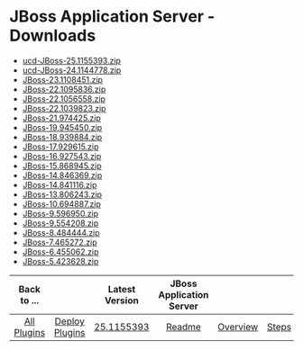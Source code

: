 
# JBoss Application Server - Downloads

- [ucd-JBoss-25.1155393.zip](https://raw.githubusercontent.com/UrbanCode/IBM-UCD-PLUGINS/main/files/JBoss/ucd-JBoss-25.1155393.zip)
- [ucd-JBoss-24.1144778.zip](https://raw.githubusercontent.com/UrbanCode/IBM-UCD-PLUGINS/main/files/JBoss/ucd-JBoss-24.1144778.zip)
- [JBoss-23.1108451.zip](https://raw.githubusercontent.com/UrbanCode/IBM-UCD-PLUGINS/main/files/JBoss/JBoss-23.1108451.zip)
- [JBoss-22.1095836.zip](https://raw.githubusercontent.com/UrbanCode/IBM-UCD-PLUGINS/main/files/JBoss/JBoss-22.1095836.zip)
- [JBoss-22.1056558.zip](https://raw.githubusercontent.com/UrbanCode/IBM-UCD-PLUGINS/main/files/JBoss/JBoss-22.1056558.zip)
- [JBoss-22.1039823.zip](https://raw.githubusercontent.com/UrbanCode/IBM-UCD-PLUGINS/main/files/JBoss/JBoss-22.1039823.zip)
- [JBoss-21.974425.zip](https://raw.githubusercontent.com/UrbanCode/IBM-UCD-PLUGINS/main/files/JBoss/JBoss-21.974425.zip)
- [JBoss-19.945450.zip](https://raw.githubusercontent.com/UrbanCode/IBM-UCD-PLUGINS/main/files/JBoss/JBoss-19.945450.zip)
- [JBoss-18.939884.zip](https://raw.githubusercontent.com/UrbanCode/IBM-UCD-PLUGINS/main/files/JBoss/JBoss-18.939884.zip)
- [JBoss-17.929615.zip](https://raw.githubusercontent.com/UrbanCode/IBM-UCD-PLUGINS/main/files/JBoss/JBoss-17.929615.zip)
- [JBoss-16.927543.zip](https://raw.githubusercontent.com/UrbanCode/IBM-UCD-PLUGINS/main/files/JBoss/JBoss-16.927543.zip)
- [JBoss-15.868945.zip](https://raw.githubusercontent.com/UrbanCode/IBM-UCD-PLUGINS/main/files/JBoss/JBoss-15.868945.zip)
- [JBoss-14.846369.zip](https://raw.githubusercontent.com/UrbanCode/IBM-UCD-PLUGINS/main/files/JBoss/JBoss-14.846369.zip)
- [JBoss-14.841116.zip](https://raw.githubusercontent.com/UrbanCode/IBM-UCD-PLUGINS/main/files/JBoss/JBoss-14.841116.zip)
- [JBoss-13.806243.zip](https://raw.githubusercontent.com/UrbanCode/IBM-UCD-PLUGINS/main/files/JBoss/JBoss-13.806243.zip)
- [JBoss-10.694887.zip](https://raw.githubusercontent.com/UrbanCode/IBM-UCD-PLUGINS/main/files/JBoss/JBoss-10.694887.zip)
- [JBoss-9.596950.zip](https://raw.githubusercontent.com/UrbanCode/IBM-UCD-PLUGINS/main/files/JBoss/JBoss-9.596950.zip)
- [JBoss-9.554208.zip](https://raw.githubusercontent.com/UrbanCode/IBM-UCD-PLUGINS/main/files/JBoss/JBoss-9.554208.zip)
- [JBoss-8.484444.zip](https://raw.githubusercontent.com/UrbanCode/IBM-UCD-PLUGINS/main/files/JBoss/JBoss-8.484444.zip)
- [JBoss-7.465272.zip](https://raw.githubusercontent.com/UrbanCode/IBM-UCD-PLUGINS/main/files/JBoss/JBoss-7.465272.zip)
- [JBoss-6.455062.zip](https://raw.githubusercontent.com/UrbanCode/IBM-UCD-PLUGINS/main/files/JBoss/JBoss-6.455062.zip)
- [JBoss-5.423628.zip](https://raw.githubusercontent.com/UrbanCode/IBM-UCD-PLUGINS/main/files/JBoss/JBoss-5.423628.zip)

|Back to ...||Latest Version|JBoss Application Server ||||
| :---: | :---: | :---: | :---: | :---: | :---: | :---: |
|[All Plugins](../../index.md)|[Deploy Plugins](../README.md)|[25.1155393](https://raw.githubusercontent.com/UrbanCode/IBM-UCD-PLUGINS/main/files/JBoss/ucd-JBoss-25.1155393.zip)|[Readme](README.md)|[Overview](overview.md)|[Steps](steps.md)|[Usage](usage.md)|
